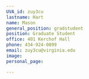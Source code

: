 ```yaml
---
UVA_id: zuy3cu
lastname: Hart
name: Mason
general_position: gradstudent
position: Graduate Student
office: 401 Kerchof Hall
phone: 434-924-0899
email: zuy3cu@virginia.edu
image: 
personal_page:

---
```

